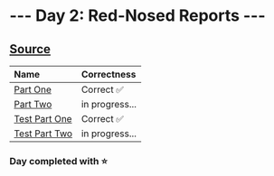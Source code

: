 # --- Day 2: Red-Nosed Reports ---

## [Source](http://adventofcode.com/2024/day/2)

| Name                                                                                                 | Correctness    |
| :--------------------------------------------------------------------------------------------------- | :------------- |
| [Part One](https://github.com/ssynowiec/AdventOfCode/blob/main/2024/Day%2002/part-one.ts)            | Correct ✅     |
| [Part Two](https://github.com/ssynowiec/AdventOfCode/blob/main/2024/Day%2002/part-two.ts)            | in progress... |
| [Test Part One](https://github.com/ssynowiec/AdventOfCode/blob/main/2024/Day%2002/index.test.ts#L7)  | Correct ✅     |
| [Test Part Two](https://github.com/ssynowiec/AdventOfCode/blob/main/2024/Day%2002/index.test.ts#L19) | in progress... |

### Day completed with ⭐
